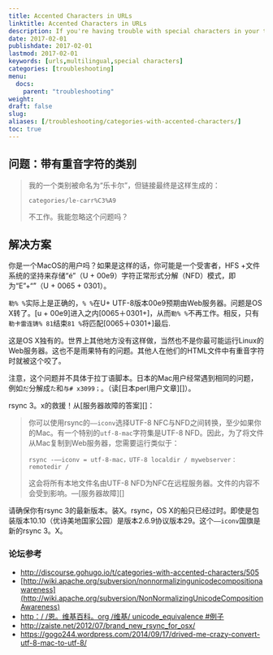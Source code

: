 ```yaml
---
title: Accented Characters in URLs
linktitle: Accented Characters in URLs
description: If you're having trouble with special characters in your taxonomies or titles adding odd characters to your URLs.
date: 2017-02-01
publishdate: 2017-02-01
lastmod: 2017-02-01
keywords: [urls,multilingual,special characters]
categories: [troubleshooting]
menu:
  docs:
    parent: "troubleshooting"
weight:
draft: false
slug:
aliases: [/troubleshooting/categories-with-accented-characters/]
toc: true
---
```

## 问题：带有重音字符的类别

> 我的一个类别被命名为“乐卡尔”，但链接最终是这样生成的：
>
>     categories/le-carr%C3%A9
>
> 不工作。我能忽略这个问题吗？

## 解决方案

你是一个MacOS的用户吗？如果是这样的话，你可能是一个受害者，HFS +文件系统的坚持来存储“é”（U + 00e9）字符正常形式分解（NFD）模式，即为“E”+“́”（U + 0065 + 0301）。

`勒% %`实际上是正确的，`% %`在U+ UTF-8版本00e9预期由Web服务器。问题是OS X转了。[u + 00e9]进入之内[0065＋0301+]，从而`勒% %`不再工作。相反，只有`勒卡雷连铸% 81`结束`81 %`将匹配[0065＋0301+]最后.

这是OS X独有的。世界上其他地方没有这样做，当然也不是你最可能运行Linux的Web服务器。这也不是雨果特有的问题。其他人在他们的HTML文件中有重音字符时就被这个咬了。

注意，这个问题并不具体于拉丁语脚本。日本的Mac用户经常遇到相同的问题，例如`だ`分解成`た`和`与# x3099；`。（读[日本perl用户文章][]）。

rsync 3。x的救援！从[服务器故障的答案][]：

> 你可以使用rsync的`——iconv`选择UTF-8 NFC与NFD之间转换，至少如果你的Mac。有一个特别的`utf-8-mac`字符集是UTF-8 NFD。因此，为了将文件从Mac复制到Web服务器，您需要运行类似于：
>
> `rsync -——iconv = utf-8-mac，UTF-8 localdir / mywebserver：remotedir /`
>
> 这会将所有本地文件名由UTF-8 NFD为NFC在远程服务器。文件的内容不会受到影响。—[服务器故障][]

请确保你有rsync 3的最新版本。装X。rsync，OS X的船只已经过时。即使是包装版本10.10（优诗美地国家公园）是版本2.6.9协议版本29。这个`——iconv`国旗是新的rsync 3。X。

### 论坛参考

-   <http://discourse.gohugo.io/t/categories-with-accented-characters/505>
-   [http://wiki.apache.org/subversion/nonnormalizingunicodecompositionawareness](http://wiki.apache.org/subversion/NonNormalizingUnicodeCompositionAwareness)
-   [http：/ /恩。维基百科。org /维基/ unicode_equivalence #例子](https://en.wikipedia.org/wiki/Unicode_equivalence#Example)
-   <http://zaiste.net/2012/07/brand_new_rsync_for_osx/>
-   <https://gogo244.wordpress.com/2014/09/17/drived-me-crazy-convert-utf-8-mac-to-utf-8/>

[an answer posted on server fault]: http://serverfault.com/questions/397420/converting-utf-8-nfd-filenames-to-utf-8-nfc-in-either-rsync-or-afpd "Converting UTF-8 NFD filenames to UTF-8 NFC in either rsync or afpd, Server Fault Discussion"

[japanese perl users article]: http://perl-users.jp/articles/advent-calendar/2010/english/24 "Encode::UTF8Mac makes you happy while handling file names on MacOSX"

[server fault]: http://serverfault.com/questions/397420/converting-utf-8-nfd-filenames-to-utf-8-nfc-in-either-rsync-or-afpd "Converting UTF-8 NFD filenames to UTF-8 NFC in either rsync or afpd, Server Fault Discussion"
